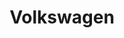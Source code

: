 ---
title: "Volkswagen"
url: /lengerich-emsland/volkswagen-handruper-strasse/
shop: Autowerkstatt
---